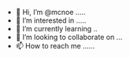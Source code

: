 - 👋 Hi, I’m @mcnoe .....
- 👀 I’m interested in .....
- 🌱 I’m currently learning ..
- 💞️ I’m looking to collaborate on ...
- 📫 How to reach me ......

<!---
mcnoe/mcnoe is a ✨ special ✨ repository because its `README.md` (this file) appears on your GitHub profile.
You can click the Preview link to take a look at your changes.
--->
